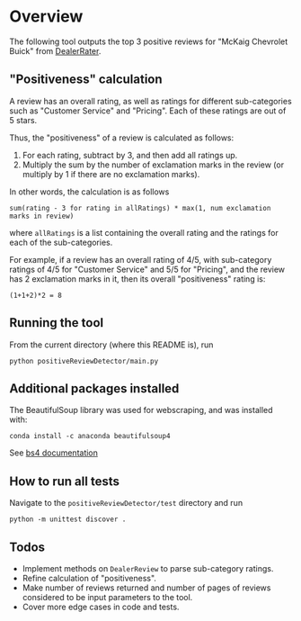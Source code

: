 # Overview
The following tool outputs the top 3 positive reviews for "McKaig Chevrolet Buick" from [DealerRater](https://www.DealerRater.com). 

## "Positiveness" calculation
A review has an overall rating, as well as ratings for different sub-categories such as "Customer Service" and "Pricing". Each of these ratings are out of 5 stars.

Thus, the "positiveness" of a review is calculated as follows:
1. For each rating, subtract by 3, and then add all ratings up.
2. Multiply the sum by the number of exclamation marks in the review (or multiply by 1 if there are no exclamation marks).

In other words, the calculation is as follows
```
sum(rating - 3 for rating in allRatings) * max(1, num exclamation marks in review)
```
where `allRatings` is a list containing the overall rating and the ratings for each of the sub-categories.

For example, if a review has an overall rating of 4/5, with sub-category ratings of 4/5 for "Customer Service" and 5/5 for "Pricing", and the review has 2 exclamation marks in it, then its overall "positiveness" rating is:
```
(1+1+2)*2 = 8
```

## Running the tool
From the current directory (where this README is), run
```
python positiveReviewDetector/main.py 
```

## Additional packages installed
The BeautifulSoup library was used for webscraping, and was installed with:
```
conda install -c anaconda beautifulsoup4
```
See [bs4 documentation](https://www.crummy.com/software/BeautifulSoup/bs4/doc/)

## How to run all tests
Navigate to the `positiveReviewDetector/test` directory and run
```
python -m unittest discover .
```

## Todos
- Implement methods on `DealerReview` to parse sub-category ratings.
- Refine calculation of "positiveness".
- Make number of reviews returned and number of pages of reviews considered to be input parameters to the tool. 
- Cover more edge cases in code and tests.